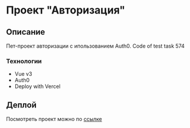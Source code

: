# Проект "Авторизация"

## Описание

Пет-проект авторизации с ипользованием Auth0. Code of test task 574

### Технологии

- Vue v3
- Auth0
- Deploy with Vercel

## Деплой

Посмотреть проект можно по [ссылке](https://auth-vue-5d5d.vercel.app)
